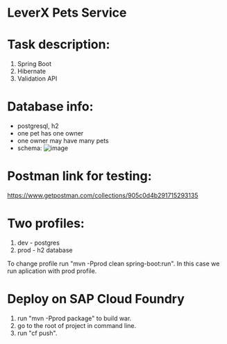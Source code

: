 # LeverX Pets Service

# Task description:
1) Spring Boot
3) Hibernate
4) Validation API

# Database info:
- postgresql, h2
- one pet has one owner
- one owner may have many pets
- schema:
![image](https://user-images.githubusercontent.com/58391822/119480600-828e4400-bd5a-11eb-9b82-3a1f5f82d4ed.png)

# Postman link for testing:
https://www.getpostman.com/collections/905c0d4b291715293135

# Two profiles:
1) dev - postgres
2) prod - h2 database

To change profile run "mvn -Pprod clean spring-boot:run". In this case we run aplication with prod profile.

# Deploy on SAP Cloud Foundry
1. run "mvn -Pprod package" to build war.
2. go to the root of project in command line.
3. run "cf push".
